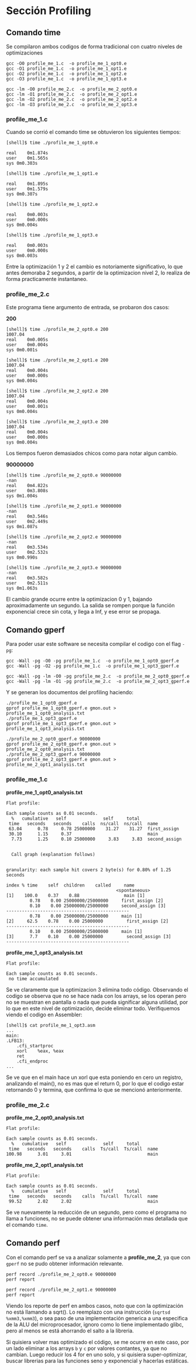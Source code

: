 # Sección Profiling

## Comando time

Se compilaron ambos codigos de forma tradicional con cuatro niveles de optimizaciones

~~~~
gcc -O0 profile_me_1.c  -o profile_me_1_opt0.e
gcc -O1 profile_me_1.c  -o profile_me_1_opt1.e
gcc -O2 profile_me_1.c  -o profile_me_1_opt2.e
gcc -O3 profile_me_1.c  -o profile_me_1_opt3.e
~~~~

~~~~
gcc -lm -O0 profile_me_2.c  -o profile_me_2_opt0.e
gcc -lm -O1 profile_me_2.c  -o profile_me_2_opt1.e
gcc -lm -O2 profile_me_2.c  -o profile_me_2_opt2.e
gcc -lm -O3 profile_me_2.c  -o profile_me_2_opt3.e
~~~~

### profile_me_1.c

Cuando se corrió el comando time se obtuvieron los siguientes tiempos:

~~~~
[shell]$ time ./profile_me_1_opt0.e

real	0m1.874s
user	0m1.565s
sys	0m0.303s
~~~~

~~~~
[shell]$ time ./profile_me_1_opt1.e

real	0m1.895s
user	0m1.579s
sys	0m0.307s
~~~~

~~~~
[shell]$ time ./profile_me_1_opt2.e

real	0m0.003s
user	0m0.000s
sys	0m0.004s
~~~~

~~~~
[shell]$ time ./profile_me_1_opt3.e

real	0m0.003s
user	0m0.000s
sys	0m0.003s
~~~~

Entre la optimización 1 y 2 el cambio es notoriamente significativo, lo que antes demoraba 2 segundos, a partir de la optimizacion nivel 2, lo realiza de forma practicamente instantaneo.

### profile_me_2.c

Este programa tiene argumento de entrada, se probaron dos casos:

**200**

~~~~
[shell]$ time ./profile_me_2_opt0.e 200
1007.04
real	0m0.005s
user	0m0.004s
sys	0m0.001s
~~~~

~~~~
[shell]$ time ./profile_me_2_opt1.e 200
1007.04
real	0m0.004s
user	0m0.000s
sys	0m0.004s
~~~~

~~~~
[shell]$ time ./profile_me_2_opt2.e 200
1007.04
real	0m0.004s
user	0m0.001s
sys	0m0.004s
~~~~

~~~~
[shell]$ time ./profile_me_2_opt3.e 200
1007.04
real	0m0.004s
user	0m0.000s
sys	0m0.004s
~~~~

Los tiempos fueron demasiados chicos como para notar algun cambio.

**90000000**

~~~~
[shell]$ time ./profile_me_2_opt0.e 90000000
-nan
real	0m4.822s
user	0m3.808s
sys	0m1.004s
~~~~

~~~~
[shell]$ time ./profile_me_2_opt1.e 90000000
-nan
real	0m3.546s
user	0m2.449s
sys	0m1.087s
~~~~

~~~~
[shell]$ time ./profile_me_2_opt2.e 90000000
-nan
real	0m3.534s
user	0m2.532s
sys	0m0.990s
~~~~

~~~~
[shell]$ time ./profile_me_2_opt3.e 90000000
-nan
real	0m3.582s
user	0m2.511s
sys	0m1.063s
~~~~

El cambio grande ocurre entre la optimizacion 0 y 1, bajando aproximadamente un segundo. La salida se rompen porque la función exponencial crece sin cota, y llega a Inf, y ese error se propaga.

## Comando gperf
Para poder usar este software se necesita compilar el codigo con el flag `-pg`:

~~~~
gcc -Wall -pg -O0 -pg profile_me_1.c  -o profile_me_1_opt0_gperf.e
gcc -Wall -pg -O2 -pg profile_me_1.c  -o profile_me_1_opt3_gperf.e
~~~~

~~~~
gcc -Wall -pg -lm -O0 -pg profile_me_2.c  -o profile_me_2_opt0_gperf.e
gcc -Wall -pg -lm -O1 -pg profile_me_2.c  -o profile_me_2_opt3_gperf.e
~~~~

Y se generan los documentos del profiling haciendo:

~~~~
./profile_me_1_opt0_gperf.e
gprof profile_me_1_opt0_gperf.e gmon.out > profile_me_1_opt0_analysis.txt
./profile_me_1_opt3_gperf.e
gprof profile_me_1_opt3_gperf.e gmon.out > profile_me_1_opt3_analysis.txt
~~~~

~~~~
./profile_me_2_opt0_gperf.e 90000000
gprof profile_me_2_opt0_gperf.e gmon.out > profile_me_2_opt0_analysis.txt
./profile_me_2_opt3_gperf.e 90000000
gprof profile_me_2_opt3_gperf.e gmon.out > profile_me_2_opt1_analysis.txt
~~~~

### profile_me_1.c

**profile_me_1_opt0_analysis.txt**

~~~~
Flat profile:

Each sample counts as 0.01 seconds.
  %   cumulative   self              self     total           
 time   seconds   seconds    calls  ns/call  ns/call  name    
 63.04      0.78     0.78 25000000    31.27    31.27  first_assign
 30.10      1.15     0.37                             main
  7.73      1.25     0.10 25000000     3.83     3.83  second_assign


  Call graph (explanation follows)


granularity: each sample hit covers 2 byte(s) for 0.80% of 1.25 seconds

index % time    self  children    called     name
                                          <spontaneous>
[1]    100.0    0.37    0.88                 main [1]
         0.78    0.00 25000000/25000000     first_assign [2]
         0.10    0.00 25000000/25000000     second_assign [3]
-----------------------------------------------
         0.78    0.00 25000000/25000000     main [1]
[2]     62.5    0.78    0.00 25000000         first_assign [2]
-----------------------------------------------
         0.10    0.00 25000000/25000000     main [1]
[3]      7.7    0.10    0.00 25000000         second_assign [3]
-----------------------------------------------
~~~~

**profile_me_1_opt3_analysis.txt**

~~~~
Flat profile:

Each sample counts as 0.01 seconds.
 no time accumulated
~~~~

Se ve claramente que la optimizacion 3 elimina todo código. Observando el codigo se observa que no se hace nada con los arrays, se los operan pero no se muestran en pantalla o nada que pueda significar alguna utilidad, por lo que en este nivel de optimización, decide eliminar todo. Verifiquemos viendo el codigo en Assembler:

~~~~
[shell]$ cat profile_me_1_opt3.asm
...
main:
.LFB13:
	.cfi_startproc
	xorl	%eax, %eax
	ret
	.cfi_endproc
...
~~~~

Se ve que en el main hace un xorl que esta poniendo en cero un registro, analizando el main(), no es mas que el return 0, por lo que el codigo estar retornando 0 y termina, que confirma lo que se mencionó anteriormente.

### profile_me_2.c

**profile_me_2_opt0_analysis.txt**

~~~~
Flat profile:

Each sample counts as 0.01 seconds.
  %   cumulative   self              self     total           
 time   seconds   seconds    calls  Ts/call  Ts/call  name    
100.98      3.01     3.01                             main
~~~~

**profile_me_2_opt1_analysis.txt**

~~~~
Flat profile:

Each sample counts as 0.01 seconds.
  %   cumulative   self              self     total           
 time   seconds   seconds    calls  Ts/call  Ts/call  name    
 99.52      2.02     2.02                             main
~~~~

Se ve nuevamente la reducción de un segundo, pero como el programa no llama a funciones, no se puede obtener una información mas detallada que el comando `time`.

## Comando perf

Con el comando perf se va a analizar solamente a **profile_me_2**, ya que con `gperf` no se pudo obtener información relevante.

~~~~
perf record ./profile_me_2_opt0.e 90000000
perf report
~~~~

~~~~
perf record ./profile_me_2_opt1.e 90000000
perf report
~~~~

Viendo los reporte de perf en ambos casos, noto que con la optimización no está llamando a sqrt(). Lo reemplazo con una instrucción (`sqrtsd   %xmm3,%xmm3`), o sea paso de una implementación generica a una especifica de la ALU del microprocesador, ignoro como lo tiene implementado glibc, pero al menos se está ahorrando el salto a la libreria.

Si quisiera volver mas optimizado el código, se me ocurre en este caso, por un lado eliminar a los arrays `b` y `c` por valores contantes, ya que no cambian. Luego reducir los 4 for en uno solo, y si quisiera super-optimizar, buscar librerias para las funciones seno y exponencial y hacerlas estáticas.

